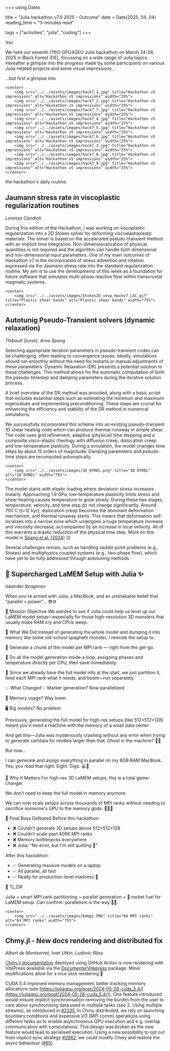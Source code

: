+++
using Dates

title = "Julia hackathon v7.0 2025 - Outcome"
date = Date(2025, 04, 04)
reading_time = "3-minutes read"

tags = ["activities", "julia", "coding"]
+++

\toc

We held our seventh (7th!) GPU4GEO Julia hackathon on March 24-28, 2025 in Black Forest (DE), focussing on a wide range of Julia topics. Hereafter a glimpse into the progress made by some participants on various Julia-related projects and some visual impressions...

...but first a glimpse into
~~~
<center>
    <img src="../../assets/images/hack7_1.jpg" title="Hackathon v5 impressions" alt="Hackathon v5 impressions" width="25%">
    <img src="../../assets/images/hack7_2.jpg" title="Hackathon v5 impressions" alt="Hackathon v5 impressions" width="25%">
    <img src="../../assets/images/hack7_7.jpg" title="Hackathon v5 impressions" alt="Hackathon v5 impressions" width="25%">
    <img src="../../assets/images/hack7_4.jpg" title="Hackathon v5 impressions" alt="Hackathon v5 impressions" width="25%">
    <img src="../../assets/images/hack7_5.jpg" title="Hackathon v5 impressions" alt="Hackathon v5 impressions" width="25%">
    <img src="../../assets/images/hack7_6.jpg" title="Hackathon v5 impressions" alt="Hackathon v5 impressions" width="25%">
    <img src="../../assets/images/hack7_3.jpg" title="Hackathon v5 impressions" alt="Hackathon v5 impressions" width="25%">
    <img src="../../assets/images/hack7_8.jpg" title="Hackathon v5 impressions" alt="Hackathon v5 impressions" width="25%">
    <img src="../../assets/images/hack7_9.jpg" title="Hackathon v5 impressions" alt="Hackathon v5 impressions" width="25%">
</center>
~~~
the hackathon's daily routine.

## Jaumann stress rate in viscoplastic regularization routines

*Lorenzo Candioti*

During this edition of the Hackathon, I was working on viscoplastic regularization into a 2D Stokes solver for deforming viscoelastoplastic materials. The solver is based on the accelerated pseudo-transient method with an implicit time integration. Non-dimensionalization of physical quantities is not required and the algorithm can handle both dimensional and non-dimensional input parameters. One of my main outcomes of Hackathon v7 is the incorporation of stress advection and rotation expressed via the Jaumann stress rate into the standard regularization routine. My aim is to use the developments of this week as a foundation for future software that simulates multi-phase reactive flow within transcrustal magmatic systems.

~~~
<center>
    <img src="../../assets/images/Stokes2D_vevp_Hackv7_LGC.gif" title="Plastic shear bands" alt="Plastic shear bands" width="75%">
</center>
~~~

## Autotunig Pseudo-Transient solvers (dynamic relaxation)

*Thibault Duretz, Arne Spang*

Selecting appropriate iteration parameters in pseudo-transient codes can be challenging, often leading to convergence issues. Ideally, simulations should run smoothly without the need for restarts or manual adjustments of these parameters. Dynamic Relaxation (DR) presents a potential solution to these challenges. This method allows for the automatic computation of both the pseudo-timestep and damping parameters during the iterative solution process.

A brief overview of the DR method was provided, along with a basic script that includes essential steps such as estimating the minimum and maximum eigenvalues and implementing preconditioning. These steps are crucial for enhancing the efficiency and stability of the DR method in numerical simulations.

We successfully incorporated this scheme into an existing pseudo-transient 1D shear heating code which can produce thermal runaway in simple shear. The code uses grid refinement, adaptive (physical) time stepping and a composite visco-elastic rheology with diffusion creep, dislocation creep and low-temperature plasticity. During a simulation, the model changes time steps by about 15 orders of magnitude. Damping parameters and pseudo-time steps are recomputed automatically.

~~~
<center>
    <img src="../../assets/images/1D_DYREL.png" title="1D DYREL" alt="1D DYREL" width="75%">
</center>
~~~

The model starts with elastic loading where deviatoric stress increases linearly. Approaching 1.8 GPa, low-temperature plasticity limits stress and shear heating causes temperature to grow slowly. During these two stages, temperature, velocity, and time step do not change significantly. Around 700 C (t=12 kyr), dislocation creep becomes the dominant deformation mechanism, and thermal runaway starts. This means that deformation self-localizes into a narrow zone which undergoes a huge temperature increase and viscosity decrease, accompanied by an increase in local velocity. All of this warrants a drastic reduction of the physical time step. More on this model in [Spang et al. (2024)](https://agupubs.onlinelibrary.wiley.com/doi/full/10.1029/2024JB028846) 😉

Several challenges remain, such as handling saddle point problems (e.g., Stokes) and multiphysics coupled systems (e.g., two-phase flow), which have yet to be fully addressed through autotuning methods.

## 🚀 Supercharged LaMEM Setup with Julia ✨

*Iskander Ibragimov*

When you're armed with Julia, a MacBook, and an unshakable belief that "parallel = power"... 😎⚙️

🎯 Mission Objective
We wanted to see if Julia could help us level up our LaMEM model setup—especially for those high-resolution 3D monsters that usually make RAM cry and CPUs weep.

🧪 What We Did
Instead of generating the whole model and dumping it into memory like some old-school spaghetti monster, I rewrote the setup to:

🔧 Generate a chunk of the model per MPI rank — right from the get-go.

🔁 Do all the model generation inside a loop, assigning phases and temperature directly per CPU, then save immediately.

🧩 Since we already have the full model info at the start, we just partition it, feed each MPI rank what it needs, and boom—run separately.

💥 What Changed
💡 Marker generation? Now parallelized.

🧠 Memory usage? Way lower.

🖥️ Big models? No problem.

Previously, generating the full model for high-res setups (like 512×512×128) meant you'd need a machine with the memory of a small data center.

And get this—Julia was mysteriously crashing without any error when trying to generate cartdata for models larger than that. Ghost in the machine? 🤖👻

But now...

I can generate and assign everything in parallel on my 8GB RAM MacBook.
Yes, you read that right. Eight. Gigs. 💻💨

🔬 Why It Matters
For high-res 3D LaMEM setups, this is a total game-changer.

We don’t need to keep the full model in memory anymore.

We can now scale setups across thousands of MPI ranks without needing to sacrifice someone's GPU to the memory gods. 🧎‍♂️🔥

🏁 Final Boss Defeated
Before this hackathon:

- ❌ Couldn’t generate 3D setups above 512×512×128
- ❌ Couldn’t scale past 4096 MPI ranks
- ❌ Memory bottlenecks everywhere
- ❌ Julia: "No error, but I'm still quitting 🤷"

After this hackathon:

- ✅ Generating massive models on a laptop
- ✅ All parallel, all fast
- ✅ Ready for production-level madness 💪

💬 TL;DR

Julia + smart MPI rank partitioning + parallel generation = 🚀 rocket fuel for LaMEM setup.
Can confirm: parallelism is the way 🧵🐙

~~~
<center>
    <img src="../../assets/images/64mpi.PNG" title="64 MPI ranks" alt="64 MPI ranks" width="75%">
</center>
~~~

## Chmy.jl - New docs rendering and distributed fix

*Albert de Montserrat, Ivan Utkin, Ludovic Räss*

[Chmy.jl documentation](https://ptsolvers.github.io/Chmy.jl/dev/) deployed using GitHub Action is now rendering with VitePress available via the [DocumenterVitepress](https://luxdl.github.io/DocumenterVitepress.jl/dev/) package. Minor modifications allow for a nice slick rendering 🚀

CUDA 5.4 improved memory management, better tracking memory allocations (see [https://juliagpu.org/post/2024-05-28-cuda_5.4/](https://juliagpu.org/post/2024-05-28-cuda_5.4/)). One feature introduced would ensure implicit synchronisation removing the burden from the user to care about synchronising data used in multiple tasks (see 2. Using multiple streams), as introduced in [#2335](https://github.com/JuliaGPU/CUDA.jl/pull/2335). In Chmy distributed, we rely on launching boundary conditions and expensive I/O (MPI comm) operations using different tasks as to enable asynchronous GPU execution and e.g. overlap communication with computations. This design was broken as the new feature would lead to serialised execution. Using a new possibility to opt out from implicit sync strategy [#2662](https://github.com/JuliaGPU/CUDA.jl/pull/2662), we could modify Chmy and restore the async behaviour ([#65](https://github.com/PTsolvers/Chmy.jl/pull/65)).
